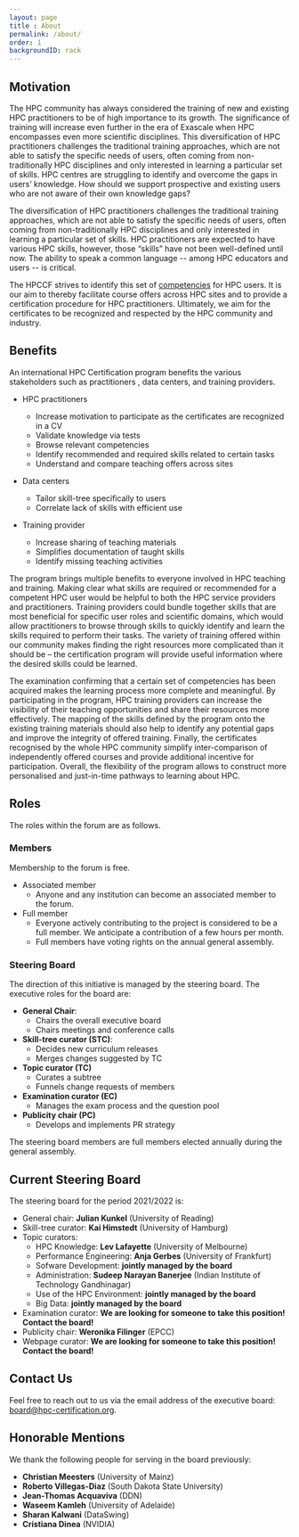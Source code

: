 ```yaml
---
layout: page
title : About
permalink: /about/
order: 1
backgroundID: rack
---
```


## Motivation

The HPC community has always considered the training of new and existing HPC <span class="hint tpract">practitioners</span>  to be of high importance to its growth. The significance of training will increase even further in the era of Exascale when HPC encompasses even more scientific disciplines. This diversification of HPC <span class="hint tpract">practitioners</span>  challenges the traditional training approaches, which are not able to satisfy the specific needs of users, often coming from non-traditionally HPC disciplines and only interested in learning a particular set of skills. HPC centres are struggling to identify and overcome the gaps in users’ knowledge. How should we support prospective and existing users who are not aware of their own knowledge gaps?  

The diversification of HPC <span class="hint tpract">practitioners</span>  challenges the traditional training approaches, which are not able to satisfy the specific needs of users, often coming from non-traditionally HPC disciplines and only interested in learning a particular set of skills.
HPC <span class="hint tpract">practitioners</span>  are expected to have various HPC skills, however, those “skills” have not been well-defined until now. The ability to speak a common language -- among HPC educators and users  -- is critical.

The HPCCF strives to identify this set of [competencies](/cs/) for HPC users.
It is our aim to thereby facilitate course offers across HPC sites and to provide a certification procedure for HPC <span class="hint tpract">practitioners</span>.
Ultimately, we aim for the certificates to be recognized and respected by the HPC community and industry.

## Benefits

An international HPC Certification program benefits the various stakeholders such as <span class="hint tpract">practitioners</span> , data centers, and training providers.

  * HPC <span class="hint tpract">practitioners</span>
    *  Increase motivation to participate as the certificates are recognized in a CV
    *  Validate knowledge via tests
    *  Browse relevant competencies
    *  Identify recommended and required skills related to certain tasks
    *  Understand and compare teaching offers across sites

 * Data centers
   * Tailor skill-tree specifically to users
   * Correlate lack of skills with efficient use

 * Training provider
    * Increase sharing of teaching materials
    * Simplifies documentation of taught skills
    * Identify missing teaching activities

The program brings multiple benefits to everyone involved in HPC
teaching and training.
Making clear what skills are required or recommended for a competent HPC user would be
helpful to both the HPC service providers and <span class="hint tpract">practitioners</span>.
Training providers could bundle together skills that are most beneficial for specific user roles and scientific domains, which would allow <span class="hint tpract">practitioners</span> to browse through skills to quickly identify and learn the skills required to perform their tasks.
The variety of training offered within our community makes finding the right resources more complicated than it should be – the certification program will provide useful information where the desired skills could be learned.

The examination confirming that a certain set of competencies has been acquired makes the learning process more complete and meaningful. By participating in the program, HPC training providers can increase the visibility of their teaching opportunities and share their resources more effectively.
The mapping of the skills defined by the program onto the existing training materials should also help to identify any potential gaps and improve the integrity of offered training.
Finally, the certificates recognised by the whole
HPC community simplify inter-comparison of independently offered courses and provide additional incentive for participation.
Overall, the flexibility of the program allows to construct more personalised and just-in-time pathways to learning about HPC.


<!--
## Contributors

The following list of people contribute directly or indirectly to the HPC certification program:

{::options parse_block_html="true" /}

<ul>
{% for member in site.data.contributors %}
  <li>
    {% if member.url != null %}
    <a href="{{member.url}}">
    {% endif %}
      {{ member.name }} ({{ member.institution }})
    {% if member.url != null %}</a>{% endif %}
  </li>
{% endfor %}
</ul>
-->

## Roles

The roles within the forum are as follows.

### Members

Membership to the forum is free.

  * Associated member
    * Anyone and any institution can become an associated member to the forum.
  * Full member
    * Everyone actively contributing to the project is considered to be a full member. We anticipate a contribution of a few hours per month.
    * Full members have voting rights on the annual general assembly.

### Steering Board

The direction of this initiative is managed by the steering board.
The executive roles for the board are:

  * **General Chair**:
    * Chairs the overall executive board
    * Chairs meetings and conference calls
  * **Skill-tree curator (STC)**:
    * Decides new curriculum releases
    * Merges changes suggested by TC
  * **Topic curator (TC)**
     * Curates a subtree
     * Funnels change requests of members
  * **Examination curator (EC)**
     * Manages the exam process and the question pool
  * **Publicity chair (PC)**
     * Develops and implements PR strategy

The steering board members are full members elected annually during the general assembly.

## Current Steering Board

The steering board for the period 2021/2022 is:

  * General chair: **Julian Kunkel** (University of Reading)
  * Skill-tree curator: **Kai Himstedt** (University of Hamburg)
  * Topic curators:
    * HPC Knowledge: **Lev Lafayette** (University of Melbourne)
    * Performance Engineering: **Anja Gerbes** (University of Frankfurt)    
    * Sofware Development: **jointly managed by the board**
    * Administration: **Sudeep Narayan Banerjee** (Indian Institute of Technology Gandhinagar)
    * Use of the HPC Environment: **jointly managed by the board**
    * Big Data: **jointly managed by the board**
  * Examination curator: __We are looking for someone to take this position! Contact the board!__
  * Publicity chair: **Weronika Filinger** (EPCC)
  * Webpage curator: __We are looking for someone to take this position! Contact the board!__

## Contact Us
Feel free to reach out to us via the email address of the executive board: <a href="mailto:board@hpc-certification.org">board@hpc-certification.org</a>.

## Honorable Mentions

We thank the following people for serving in the board previously:
  * **Christian Meesters** (University of Mainz)
  * **Roberto Villegas-Diaz** (South Dakota State University)
  * **Jean-Thomas Acquaviva** (DDN)
  * **Waseem Kamleh** (University of Adelaide)
  * **Sharan Kalwani** (DataSwing)
  * **Cristiana Dinea** (NVIDIA)
